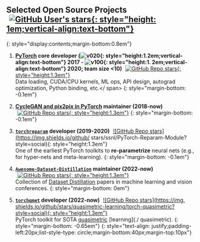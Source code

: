 ## Selected Open Source Projects  <a style="margin-left:7px" href="https://github.com/ssnl">![GitHub User's stars](https://img.shields.io/github/stars/ssnl?affiliations=OWNER%2CCOLLABORATOR&logo=github&label=%40ssnl%20stars){: style="height: 1em;vertical-align:text-bottom"}</a>
{: style="display:contents;margin-bottom:0.8em"}

1. **[PyTorch](https://pytorch.org/) core developer (![v020](https://img.shields.io/badge/ver.-0.2.0-yellowgreen){:
style="height:1.2em;vertical-align:text-bottom"} 2017 - ![v100](https://img.shields.io/badge/ver.-1.0.0-red){: style="height:1.
2em;vertical-align:text-bottom"} 2020; team size <10)** <a style="margin-left:5px;vertical-align:text-bottom" href="https://
github.com/pytorch/pytorch">![GitHub Repo stars](https://img.shields.io/github/stars/pytorch/pytorch?style=social){:
style="height:1.3em"}</a><br/>
    <span class="hide__mobile">Data loading, CUDA/CPU kernels, ML ops, API design, autograd optimization, Python binding, etc.</
span>
    {: style="margin-bottom: -0.1em"}

2. **[CycleGAN and pix2pix in PyTorch](https://github.com/junyanz/pytorch-CycleGAN-and-pix2pix) maintainer (2018-now)** <a
style="margin-left:5px;vertical-align:text-bottom" href="https://github.com/junyanz/pytorch-CycleGAN-and-pix2pix">![GitHub Repo
stars](https://img.shields.io/github/stars/junyanz/pytorch-CycleGAN-and-pix2pix?style=social){: style="height:1.3em"}</a>
    {: style="margin-bottom: -0.1em"}

3. **[`torchreparam`](https://github.com/ssnl/PyTorch-Reparam-Module) developer (2019-2020)** <a style="margin-left:5px;vertical-
align:text-bottom" href="https://github.com/ssnl/PyTorch-Reparam-Module">![GitHub Repo stars](https://img.shields.io/github/
stars/ssnl/PyTorch-Reparam-Module?style=social){: style="height:1.3em"}</a><br/>
    <span class="hide__mobile">One of the earliest PyTorch toolkits to **re-parametrize** neural nets (e.g., for hyper-nets and
meta-learning).</span>
    {: style="margin-bottom: -0.1em"}

4. **[`Awesome-Dataset-Distillation`](https://github.com/Guang000/Awesome-Dataset-Distillation) maintainer (2022-now)** <a
style="margin-left:5px;vertical-align:text-bottom" href="https://github.com/Guang000/Awesome-Dataset-Distillation">![GitHub Repo
stars](https://img.shields.io/github/stars/Guang000/Awesome-Dataset-Distillation?style=social){: style="height:1.3em"}</a><br/>
    <span class="hide__mobile">Collection of [Dataset Distillation](./dataset_distillation) papers in machine learning and
vision conferences.</span>
    {: style="margin-bottom: 0em"}

5. **[`torchqmet`](https://github.com/quasimetric-learning/torch-quasimetric) developer (2022-now)** <a style="margin-left:5px;
vertical-align:text-bottom" href="https://github.com/quasimetric-learning/torch-quasimetric">![GitHub Repo stars](https://img.
shields.io/github/stars/quasimetric-learning/torch-quasimetric?style=social){: style="height:1.3em"}</a><br/>
    <span class="hide__mobile">PyTorch toolkit for SOTA [quasimetric](./interval_quasimetric_embedding) [learning](./
quasimetric).</span>
    {: style="margin-bottom: -0.65em"}
{: style="text-align: justify;padding-left:20px;list-style-type: circle;margin-bottom:40px;margin-top:10px"}
